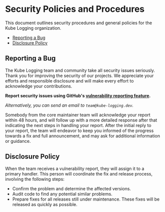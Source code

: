 # Security Policies and Procedures

This document outlines security procedures and general policies for the Kube Logging organization.

- [Reporting a Bug](#reporting-a-bug)
- [Disclosure Policy](#disclosure-policy)

## Reporting a Bug

The Kube Logging team and community take all security issues seriously.
Thank you for improving the security of our projects.
We appreciate your efforts and responsible disclosure and
will make every effort to acknowledge your contributions.

**Report security issues using GitHub's [vulnerability reporting feature](https://docs.github.com/en/code-security/security-advisories/guidance-on-reporting-and-writing/privately-reporting-a-security-vulnerability).**

_Alternatively, you can send an email to `team@kube-logging.dev`._

Somebody from the core maintainer team will acknowledge your report within 48 hours,
and will follow up with a more detailed response after that indicating the next steps in handling
your report. After the initial reply to your report, the team will
endeavor to keep you informed of the progress towards a fix and full
announcement, and may ask for additional information or guidance.

## Disclosure Policy

When the team receives a vulnerability report, they will assign it to a
primary handler. This person will coordinate the fix and release process,
involving the following steps:

- Confirm the problem and determine the affected versions.
- Audit code to find any potential similar problems.
- Prepare fixes for all releases still under maintenance. These fixes will be
  released as quickly as possible.
